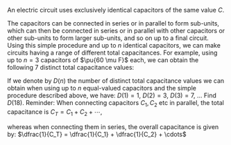 An electric circuit uses exclusively identical capacitors of the same value $C$.

The capacitors can be connected in series or in parallel to form sub-units, which can then be connected in series or in parallel with other capacitors or other sub-units to form larger sub-units, and so on up to a final circuit.
Using this simple procedure and up to $n$ identical capacitors, we can make circuits having a range of different total capacitances. For example, using up to $n=3$ capacitors of $\pu{60 \mu F}$ each, we can obtain the following $7$ distinct total capacitance values: 

If we denote by $D(n)$ the number of distinct total capacitance values we can obtain when using up to $n$ equal-valued capacitors and the simple procedure described above, we have: $D(1)=1$, $D(2)=3$, $D(3)=7$, $\dots$
Find $D(18)$.
Reminder: When connecting capacitors $C_1, C_2$ etc in parallel, the total capacitance is $C_T = C_1 + C_2 + \cdots$,

whereas when connecting them in series, the overall capacitance is given by: $\dfrac{1}{C_T} = \dfrac{1}{C_1} + \dfrac{1}{C_2} + \cdots$